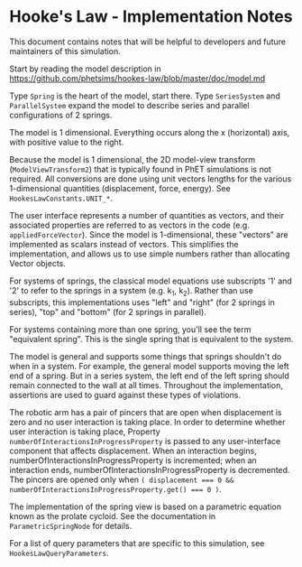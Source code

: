 # Hooke's Law - Implementation Notes

This document contains notes that will be helpful to developers and future maintainers of this simulation.

Start by reading the model description in https://github.com/phetsims/hookes-law/blob/master/doc/model.md

Type `Spring` is the heart of the model, start there. Type `SeriesSystem` and `ParallelSystem` expand
the model to describe series and parallel configurations of 2 springs.

The model is 1 dimensional. Everything occurs along the x (horizontal) axis, with positive value to the right.

Because the model is 1 dimensional, the 2D model-view transform (`ModelViewTransform2`) that is typically found in
PhET simulations is not required. All conversions are done using unit vectors lengths for the various
1-dimensional quantities (displacement, force, energy). See `HookesLawConstants.UNIT_*`.

The user interface represents a number of quantities as vectors, and their associated properties
are referred to as vectors in the code (e.g. `appliedForceVector`).  Since the model is 1-dimensional,
these "vectors" are implemented as scalars instead of vectors. This simplifies the implementation,
and allows us to use simple numbers rather than allocating Vector objects.

For systems of springs, the classical model equations use subscripts '1' and '2' to refer to the springs 
in a system (e.g. k<sub>1</sub>, k<sub>2</sub>). Rather than use subscripts, this implementations 
uses "left" and "right" (for 2 springs in series), "top" and "bottom" (for 2 springs in parallel).

For systems containing more than one spring, you'll see the term "equivalent spring". This is the
single spring that is equivalent to the system.

The model is general and supports some things that springs shouldn't do when in a system. For example,
the general model supports moving the left end of a spring. But in a series system, the left end of
the left spring should remain connected to the wall at all times.  Throughout the implementation,
assertions are used to guard against these types of violations.

The robotic arm has a pair of pincers that are open when displacement is zero and no user interaction
is taking place.  In order to determine whether user interaction is taking place, Property
`numberOfInteractionsInProgressProperty` is passed to any user-interface component that affects
displacement.  When an interaction begins, numberOfInteractionsInProgressProperty is incremented;
when an interaction ends, numberOfInteractionsInProgressProperty is decremented.  The pincers are
opened only when `( displacement === 0 && numberOfInteractionsInProgressProperty.get() === 0 )`.

The implementation of the spring view is based on a parametric equation known as the prolate cycloid.
See the documentation in `ParametricSpringNode` for details.

For a list of query parameters that are specific to this simulation, see `HookesLawQueryParameters`. 
